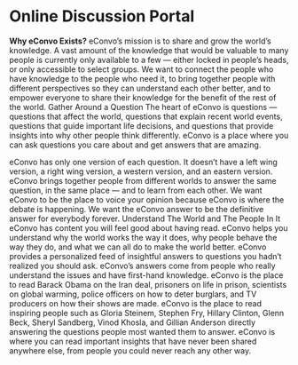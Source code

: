 # Online Discussion Portal

**Why eConvo Exists?**
eConvo’s mission is to share and grow the world’s knowledge. A vast amount of the knowledge that would be valuable to many people is currently only available to a few — either locked in people’s heads, or only accessible to select groups. We want to connect the people who have knowledge to the people who need it, to bring together people with different perspectives so they can understand each other better, and to empower everyone to share their knowledge for the benefit of the rest of the world.
Gather Around a Question The heart of eConvo is questions — questions that affect the world, questions that explain recent world events, questions that guide important life decisions, and questions that provide insights into why other people think differently. eConvo is a place where you can ask questions you care about and get answers that are amazing.

eConvo has only one version of each question. It doesn’t have a left wing version, a right wing version, a western version, and an eastern version. eConvo brings together people from different worlds to answer the same question, in the same place — and to learn from each other. We want eConvo to be the place to voice your opinion because eConvo is where the debate is happening. We want the eConvo answer to be the definitive answer for everybody forever.
Understand The World and The People In It eConvo has content you will feel good about having read. eConvo helps you understand why the world works the way it does, why people behave the way they do, and what we can all do to make the world better. eConvo provides a personalized feed of insightful answers to questions you hadn’t realized you should ask.
eConvo’s answers come from people who really understand the issues and have first-hand knowledge. eConvo is the place to read Barack Obama on the Iran deal, prisoners on life in prison, scientists on global warming, police officers on how to deter burglars, and TV producers on how their shows are made. eConvo is the place to read inspiring people such as Gloria Steinem, Stephen Fry, Hillary Clinton, Glenn Beck, Sheryl Sandberg, Vinod Khosla, and Gillian Anderson directly answering the questions people most wanted them to answer. eConvo is where you can read important insights that have never been shared anywhere else, from people you could never reach any other way.
